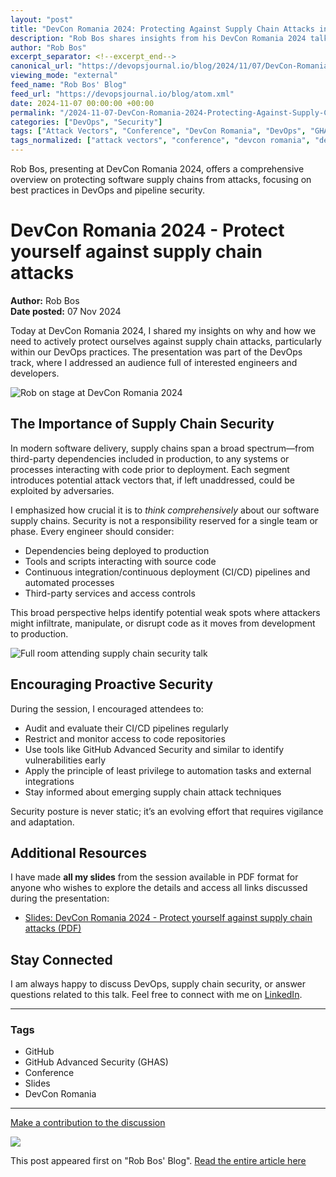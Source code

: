 ```yaml
---
layout: "post"
title: "DevCon Romania 2024: Protecting Against Supply Chain Attacks in DevOps Pipelines"
description: "Rob Bos shares insights from his DevCon Romania 2024 talk on safeguarding software supply chains against attacks. He discusses the importance of securing every stage of code delivery, understanding pipeline vulnerabilities, and provides resources for improving security posture. Slides are available for further exploration."
author: "Rob Bos"
excerpt_separator: <!--excerpt_end-->
canonical_url: "https://devopsjournal.io/blog/2024/11/07/DevCon-Romania-2024-Protect-yourself-against-supply-chain-attacks"
viewing_mode: "external"
feed_name: "Rob Bos' Blog"
feed_url: "https://devopsjournal.io/blog/atom.xml"
date: 2024-11-07 00:00:00 +00:00
permalink: "/2024-11-07-DevCon-Romania-2024-Protecting-Against-Supply-Chain-Attacks-in-DevOps-Pipelines.html"
categories: ["DevOps", "Security"]
tags: ["Attack Vectors", "Conference", "DevCon Romania", "DevOps", "GHAS", "GitHub", "GitHub Advanced Security", "Pipeline Security", "Posts", "Secure Pipelines", "Security", "Software Delivery", "Software Dependencies", "Supply Chain Security"]
tags_normalized: ["attack vectors", "conference", "devcon romania", "devops", "ghas", "github", "github advanced security", "pipeline security", "posts", "secure pipelines", "security", "software delivery", "software dependencies", "supply chain security"]
---
```


Rob Bos, presenting at DevCon Romania 2024, offers a comprehensive overview on protecting software supply chains from attacks, focusing on best practices in DevOps and pipeline security.<!--excerpt_end-->

# DevCon Romania 2024 - Protect yourself against supply chain attacks

**Author:** Rob Bos  
**Date posted:** 07 Nov 2024  

Today at DevCon Romania 2024, I shared my insights on why and how we need to actively protect ourselves against supply chain attacks, particularly within our DevOps practices. The presentation was part of the DevOps track, where I addressed an audience full of interested engineers and developers.

![Rob on stage at DevCon Romania 2024](/images/2024/20241107/20241107_photo1.jpg)

## The Importance of Supply Chain Security

In modern software delivery, supply chains span a broad spectrum—from third-party dependencies included in production, to any systems or processes interacting with code prior to deployment. Each segment introduces potential attack vectors that, if left unaddressed, could be exploited by adversaries.

I emphasized how crucial it is to *think comprehensively* about our software supply chains. Security is not a responsibility reserved for a single team or phase. Every engineer should consider:

- Dependencies being deployed to production
- Tools and scripts interacting with source code
- Continuous integration/continuous deployment (CI/CD) pipelines and automated processes
- Third-party services and access controls

This broad perspective helps identify potential weak spots where attackers might infiltrate, manipulate, or disrupt code as it moves from development to production.

![Full room attending supply chain security talk](/images/2024/20241107/20241107_photo2.jpg)

## Encouraging Proactive Security

During the session, I encouraged attendees to:

- Audit and evaluate their CI/CD pipelines regularly
- Restrict and monitor access to code repositories
- Use tools like GitHub Advanced Security and similar to identify vulnerabilities early
- Apply the principle of least privilege to automation tasks and external integrations
- Stay informed about emerging supply chain attack techniques

Security posture is never static; it’s an evolving effort that requires vigilance and adaptation.

## Additional Resources

I have made **all my slides** from the session available in PDF format for anyone who wishes to explore the details and access all links discussed during the presentation:

- [Slides: DevCon Romania 2024 - Protect yourself against supply chain attacks (PDF)](/slides/20241107_DevCon.ro-Protect-yourself-against-supply-chain-attacks.pdf)

## Stay Connected

I am always happy to discuss DevOps, supply chain security, or answer questions related to this talk. Feel free to connect with me on [LinkedIn](https://linkedin.com/in/bosrob).

---

### Tags

- GitHub
- GitHub Advanced Security (GHAS)
- Conference
- Slides
- DevCon Romania

---

[Make a contribution to the discussion](https://github.com/rajbos/rajbos.github.io/blob/main//_posts/2024-11-07-DevCon-Romania-2024-Protect-yourself-against-supply-chain-attacks.md)

[![](https://www.xpirit.com/xpiriter/rob)](https://www.xpirit.com/xpiriter/rob)

This post appeared first on "Rob Bos' Blog". [Read the entire article here](https://devopsjournal.io/blog/2024/11/07/DevCon-Romania-2024-Protect-yourself-against-supply-chain-attacks)
